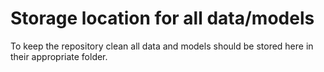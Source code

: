 # Storage location for all data/models

To keep the repository clean all data and models should be stored here in their appropriate folder.







